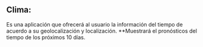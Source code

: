 ## Clima:
Es una aplicación que ofrecerá al usuario la información del tiempo de acuerdo a su geolocalización y localización.
**Muestrará el pronósticos del tiempo de los próximos 10 días.

